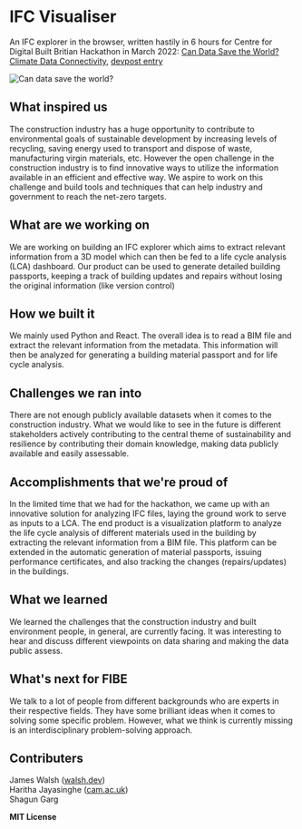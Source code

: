 # IFC Visualiser
An IFC explorer in the browser, written hastily in 6 hours for Centre for Digital Built Britian 
Hackathon in March 2022: [Can Data Save the World? Climate Data Connectivity](https://www.cdbb.cam.ac.uk/events/hackathon-can-data-save-world-climate-data-connectivity), [devpost entry](https://devpost.com/software/fibe)

![Can data save the world?](https://challengepost-s3-challengepost.netdna-ssl.com/photos/production/software_photos/001/860/054/datas/original.png)

## What inspired us
The construction industry has a huge opportunity to contribute to environmental goals of sustainable development by increasing levels of recycling, saving energy used to transport and dispose of waste, manufacturing virgin materials, etc. However the open challenge in the construction industry is to find innovative ways to utilize the information available in an efficient and effective way. We aspire to work on this challenge and build tools and techniques that can help industry and government to reach the net-zero targets. 


## What are we working on

We are working on building an IFC explorer which aims to extract relevant information from a 3D model which can then be fed to a life cycle analysis (LCA) dashboard. Our product can be used to generate detailed building passports, keeping a track of building updates and repairs without losing the original information (like version control)

## How we built it

We mainly used Python and React. The overall idea is to read a BIM file and extract the relevant information from the metadata. This information will then be analyzed for generating a building material passport and for life cycle analysis. 


## Challenges we ran into
There are not enough publicly available datasets when it comes to the construction industry. What we would like to see in the future is different stakeholders actively contributing to the central theme of sustainability and resilience by contributing their domain knowledge, making data publicly available and easily assessable.


## Accomplishments that we're proud of
In the limited time that we had for the hackathon, we came up with an innovative solution for analyzing IFC files, laying the ground work to serve as inputs to a LCA. The end product is a visualization platform to analyze the life cycle analysis of different materials used in the building by extracting the relevant information from a BIM file. This platform can be extended in the automatic generation of material passports, issuing performance certificates, and also tracking the changes (repairs/updates) in the buildings. 


## What we learned
We learned the challenges that the construction industry and built environment people, in general, are currently facing. It was interesting to hear and discuss different viewpoints on data sharing and making the data public assess.  


## What's next for FIBE
We talk to a lot of people from different backgrounds who are experts in their respective fields. They have some brilliant ideas when it comes to solving some specific problem. However, what we think is currently missing is an interdisciplinary problem-solving approach.

## Contributers
James Walsh ([walsh.dev](https://walsh.dev))  
Haritha Jayasinghe ([cam.ac.uk](https://www.construction.cam.ac.uk/staff/haritha-jayasinghe))  
Shagun Garg  


**MIT License**
